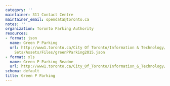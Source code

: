 ```yaml
---
category: ''
maintainer: 311 Contact Centre
maintainer_email: opendata@toronto.ca
notes: ''
organization: Toronto Parking Authority
resources:
- format: json
  name: Green P Parking
  url: http://www1.toronto.ca/City Of Toronto/Information & Technology/Open Data/Data
    Sets/Assets/Files/greenPParking2015.json
- format: xls
  name: Green P Parking Readme
  url: http://www1.toronto.ca/City_Of_Toronto/Information_&_Technology/Open_Data/Data_Sets/Assets/Files/GreenPParkingReadme.xls
schema: default
title: Green P Parking
---
```

